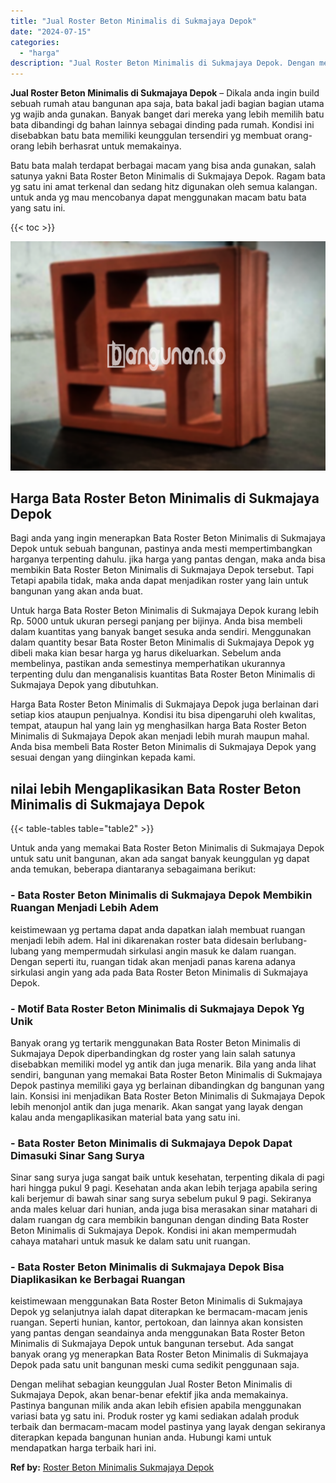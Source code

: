 ```yaml
---
title: "Jual Roster Beton Minimalis di Sukmajaya Depok"
date: "2024-07-15"
categories: 
  - "harga"
description: "Jual Roster Beton Minimalis di Sukmajaya Depok. Dengan melihat sebagian keunggulan Jual Roster Beton Minimalis di Sukmajaya Depok, akan benar-benar efektif j..."
---
```


**Jual Roster Beton Minimalis di Sukmajaya Depok** – Dikala anda ingin build sebuah rumah atau bangunan apa saja, bata bakal jadi bagian bagian utama yg wajib anda gunakan. Banyak banget dari mereka yang lebih memilih batu bata dibandingi dg bahan lainnya sebagai dinding pada rumah. Kondisi ini disebabkan batu bata memiliki keunggulan tersendiri yg membuat orang-orang lebih berhasrat untuk memakainya.

Batu bata malah terdapat berbagai macam yang bisa anda gunakan, salah satunya yakni Bata Roster Beton Minimalis di Sukmajaya Depok. Ragam bata yg satu ini amat terkenal dan sedang hitz digunakan oleh semua kalangan. untuk anda yg mau mencobanya dapat menggunakan macam batu bata yang satu ini.

{{< toc >}}

![Jual Roster Beton Minimalis di Sukmajaya Depok](/images/bata-roster-minimalis-12.png)

## Harga Bata Roster Beton Minimalis di Sukmajaya Depok

Bagi anda yang ingin menerapkan Bata Roster Beton Minimalis di Sukmajaya Depok untuk sebuah bangunan, pastinya anda mesti mempertimbangkan harganya terpenting dahulu. jika harga yang pantas dengan, maka anda bisa membikin Bata Roster Beton Minimalis di Sukmajaya Depok tersebut. Tapi Tetapi apabila tidak, maka anda dapat menjadikan roster yang lain untuk bangunan yang akan anda buat.

Untuk harga Bata Roster Beton Minimalis di Sukmajaya Depok kurang lebih Rp. 5000 untuk ukuran persegi panjang per bijinya. Anda bisa membeli dalam kuantitas yang banyak banget sesuka anda sendiri. Menggunakan dalam quantity besar Bata Roster Beton Minimalis di Sukmajaya Depok yg dibeli maka kian besar harga yg harus dikeluarkan. Sebelum anda membelinya, pastikan anda semestinya memperhatikan ukurannya terpenting dulu dan menganalisis kuantitas Bata Roster Beton Minimalis di Sukmajaya Depok yang dibutuhkan.

Harga Bata Roster Beton Minimalis di Sukmajaya Depok juga berlainan dari setiap kios ataupun penjualnya. Kondisi itu bisa dipengaruhi oleh kwalitas, tempat, ataupun hal yang lain yg menghasilkan harga Bata Roster Beton Minimalis di Sukmajaya Depok akan menjadi lebih murah maupun mahal. Anda bisa membeli Bata Roster Beton Minimalis di Sukmajaya Depok yang sesuai dengan yang diinginkan kepada kami.

## nilai lebih Mengaplikasikan Bata Roster Beton Minimalis di Sukmajaya Depok

{{< table-tables table="table2" >}}

Untuk anda yang memakai Bata Roster Beton Minimalis di Sukmajaya Depok untuk satu unit bangunan, akan ada sangat banyak keunggulan yg dapat anda temukan, beberapa diantaranya sebagaimana berikut:

### \- Bata Roster Beton Minimalis di Sukmajaya Depok Membikin Ruangan Menjadi Lebih Adem

keistimewaan yg pertama dapat anda dapatkan ialah membuat ruangan menjadi lebih adem. Hal ini dikarenakan roster bata didesain berlubang-lubang yang mempermudah sirkulasi angin masuk ke dalam ruangan. Dengan seperti itu, ruangan tidak akan menjadi panas karena adanya sirkulasi angin yang ada pada Bata Roster Beton Minimalis di Sukmajaya Depok.

### \- Motif Bata Roster Beton Minimalis di Sukmajaya Depok Yg Unik

Banyak orang yg tertarik menggunakan Bata Roster Beton Minimalis di Sukmajaya Depok diperbandingkan dg roster yang lain salah satunya disebabkan memiliki model yg antik dan juga menarik. Bila yang anda lihat sendiri, bangunan yang memakai Bata Roster Beton Minimalis di Sukmajaya Depok pastinya memiliki gaya yg berlainan dibandingkan dg bangunan yang lain. Konsisi ini menjadikan Bata Roster Beton Minimalis di Sukmajaya Depok lebih menonjol antik dan juga menarik. Akan sangat yang layak dengan kalau anda mengaplikasikan material bata yang satu ini.

### \- Bata Roster Beton Minimalis di Sukmajaya Depok Dapat Dimasuki Sinar Sang Surya

Sinar sang surya juga sangat baik untuk kesehatan, terpenting dikala di pagi hari hingga pukul 9 pagi. Kesehatan anda akan lebih terjaga apabila sering kali berjemur di bawah sinar sang surya sebelum pukul 9 pagi. Sekiranya anda males keluar dari hunian, anda juga bisa merasakan sinar matahari di dalam ruangan dg cara membikin bangunan dengan dinding Bata Roster Beton Minimalis di Sukmajaya Depok. Kondisi ini akan mempermudah cahaya matahari untuk masuk ke dalam satu unit ruangan.

### \- Bata Roster Beton Minimalis di Sukmajaya Depok Bisa Diaplikasikan ke Berbagai Ruangan

keistimewaan menggunakan Bata Roster Beton Minimalis di Sukmajaya Depok yg selanjutnya ialah dapat diterapkan ke bermacam-macam jenis ruangan. Seperti hunian, kantor, pertokoan, dan lainnya akan konsisten yang pantas dengan seandainya anda menggunakan Bata Roster Beton Minimalis di Sukmajaya Depok untuk bangunan tersebut. Ada sangat banyak orang yg menerapkan Bata Roster Beton Minimalis di Sukmajaya Depok pada satu unit bangunan meski cuma sedikit penggunaan saja.

Dengan melihat sebagian keunggulan Jual Roster Beton Minimalis di Sukmajaya Depok, akan benar-benar efektif jika anda memakainya. Pastinya bangunan milik anda akan lebih efisien apabila menggunakan variasi bata yg satu ini. Produk roster yg kami sediakan adalah produk terbaik dan bermacam-macam model pastinya yang layak dengan sekiranya diterapkan kepada bangunan hunian anda. Hubungi kami untuk mendapatkan harga terbaik hari ini.

**Ref by:** [Roster Beton Minimalis Sukmajaya Depok](https://id.wikipedia.org/wiki/Roster)
